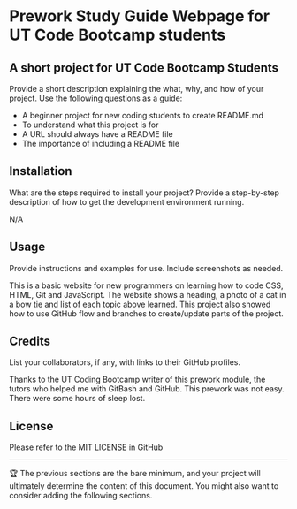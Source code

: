 # Prework Study Guide Webpage for UT Code Bootcamp students
## A short project for UT Code Bootcamp Students

Provide a short description explaining the what, why, and how of your project. Use the following questions as a guide:

- A beginner project for new coding students to create README.md
- To understand what this project is for
- A URL should always have a README file
- The importance of including a README file


## Installation

What are the steps required to install your project? Provide a step-by-step description of how to get the development environment running.

N/A

## Usage

Provide instructions and examples for use. Include screenshots as needed.

This is a basic website for new programmers on learning how to code CSS, HTML, Git and JavaScript.
The website shows a heading, a photo of a cat in a bow tie and list of each topic above learned.
This project also showed how to use GitHub flow and branches to create/update parts of the project.


## Credits

List your collaborators, if any, with links to their GitHub profiles.

Thanks to the UT Coding Bootcamp writer of this prework module, the tutors who helped me with GitBash and GitHub.  This prework was not easy. There were some hours of sleep lost.

## License

Please refer to the MIT LICENSE in GitHub

---

🏆 The previous sections are the bare minimum, and your project will ultimately determine the content of this document. You might also want to consider adding the following sections.